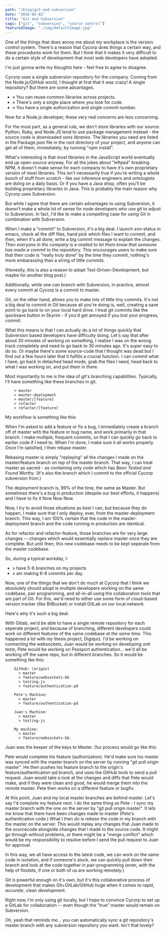 ```yaml
---
path: "/blog/git-and-subversion"
date: "2016-04-02"
title: "Git and Subversion"
tags: ["git", "subversion", "source control"]
featuredImage: "./img/defaultImage.jpg"
---
```


One of the things that does annoy me about my workplace is the version control system.  There's a reason that Cycorp does things a certain way, and these procedures work for them.  But I think that it makes it very difficult to do a certain style of development that most web developers have adopted.  

I'm just gonna write my thoughts here - feel free to agree to disagree. 

Cycorp uses a single subversion repository for the company. Coming from the Node.js/GitHub world, I thought at first that it was crazy! A single repository?  But there are some advantages.  

+ » You can reuse common libraries across projects. 
+ » There's only a single place where you look for code. 
+ » You have a single authorization and single commit number.

Now for a Node.js developer, these very real concerns are less concerning. 

For the most part, as a general rule, we don't store libraries with our source. Python, Ruby, and Node.JS tend to use package management instead - the source code is downloaded *sans libraries.*  The libraries you need are listed in the Package.json file in the root directory of your project, and anyone can get all of them, immediately, by running "npm install". 

What's interesting is that most libraries in the JavaScript world eventually end up open-source anyway.  For all the jokes about "leftpad" breaking NPM, it doesn't make sense for each company to have it's own proprietary version of most libraries. This *isn't* necessarily true if you're writing a whole bunch of stuff from scratch - like our inference engineers and ontologists are doing on a daily basis. Or if you have a Java shop, often you'll be building proprietary libraries in Java. This is probably the main reason why Cycorp uses Subversion. 

But while I agree that there are certain advantages to using Subversion, it doesn't make a whole lot of sense for node developers who use git to adjust to Subversion.  In fact, I'd like to make a compelling case for using Git in combination with Subversion. 

When I make a "commit" to Subversion, it's a big deal.  I launch svn-status in emacs, check all the diff files, hand pick which files I want to commit, and then, when it's all done, write a big commit message to explain the changes.  Then *everyone in the company is e-mailed to let them know that someone has made a commit to the repository.*  This encourages users to make sure that their code is "really truly done" by the time they commit, nothing's more embarassing than a string of little commits.  

(Honestly, this is also a reason to adopt Test-Driven-Development, but maybe for another blog post.)

Additionally, while one *can* branch with Subversion, in practice, almost every commit at Cycorp is a commit to master. 

Git, on the other hand, allows you to make lots of little tiny commits.  It's not a big deal to commit in Git because all you're doing is, well, creating a save point to go back to on your local hard drive.  I treat git commits like the quicksave button in Skyrim - if you'd get annoyed if you lost your progress, commit. 

What this means is that I can actually do a lot of things quickly that Subversion based developers have difficulty doing.  Let's say that after about 30 minutes of working on something, I realize I was on the wrong track completely and need to go back to 30 minutes ago.  It's super easy to do so.  Or maybe there's some source-code that I thought was dead but I find out a few hours later that it fulfills a crucial function.  I can commit what I have, go back in detached head mode, grab the files I need, head back to what I was working on, and put them in there. 

Most importantly to me is the idea of git's branching capabilities.  Typically, I'll have something like these branches in git. 

```text
    > master
    > master-deployment
    > master/[feature] 
    > refactor
    > refactor/[feature]
```

My workflow is something like this: 

When I'm asked to add a feature or fix a bug, I immediately create a branch off of master with the feature or bug name, and work primarily in that branch.  I make multiple, frequent commits, so that I can quickly go back to earlier code if I need to.  When I'm done, I make sure it all works properly. Once I'm satisfied, I then rebase master.

Rebasing master is simply "replaying" all the changes I made on the master/feature branch on top of the master branch. That way, I can treat master as sacred - as containing only code which has *Been Tested and Found Worthy*. (It's also the branch which I commit to the official Cycorp subversion from.)

The deployment branch is, 99% of the time, the same as Master.  But sometimes there's a bug in production (despite our best efforts, it happens) and I have to fix it Now Now Now.

Now, I try to avoid those situations as best I can, but because they do happen, I make sure that I only deploy, ever, from the master-deployment branch.  This way, I am 100% certain that the code in the master-deployment branch and the code running in production are identical.  

As for refactor and refactor-feature, those branches are for very large changes -- changes which would essentially *replace* master once they are complete.  But until then, this new codebase needs to be kept seperate from the master codebase. 

So, during a typical workday, I:

+ » have 5-6 branches on my projects
+ » am making 6-8 commits per day.

Now, one of the things that we don't do much at Cycorp that I think we absolutely should adopt is multiple developers working on the same codebase, pair programming, and all-in-all using the collaboration tools that are part of Git.  For this, we'd need to either use some form of cloud-based version tracker (like BitBucket) or install GitLab on our local network. 

Here's why it's such a big deal:

With Gitlab, we'd be able to have a single remote repository for each seperate project, and because of branching, different developers could work on different features of the same codebase *at the same time.*  This happened a lot with my thesis project, Digiquiz.  I'd be working on connecting the websockets, Juan would be working on developing unit tests, Pete would be working on Passport authentication... we'd all be working off the same repo, but in different branches.  So it would be something like this: 

```text
    GitHub: (origin)
      > master
      > feature/websockets-bb
      > testing-js
      > feature/authentication-pd

    Pete's Machine:
      > master
      > feature/authentication-pd

    Juan's Machine:
      > master
      > testing-js

    My machine: 
      > master
      > feature/websockets-bb. 
```

Juan was the keeper of the keys to Master.  Our process would go like this: 

Pete would complete his feature (authorization).  He'd make sure his master was synced with the master branch on the server by running "git pull origin master".  He then pushes his feature branch to the origin's feature/authentication-pd branch, and uses the GitHub tools to send a pull request.  Juan would take a look at the changes and diffs that Pete would make, and if they were clean and good, he would merge them into the remote master.  Pete then works on a different feature or bugfix. 


At this point, Juan and my local master branches are behind master.  Let's say I'd complete my feature next.  I do the same thing as Pete - I sync my master branch with the one on the server by "git pull origin master".  It lets me know that there have been changes made to master (Pete's authentication code.) What I then do is *rebase* the code in my branch with the master on the server.  This would replay any changes that Juan made to the sourcecode alongside changes that I made to the source code. It might go through without problems, or there might be a "merge conflict" which would be my responsibility to resolve before I send the pull request to Juan for approval.  

In this way, we all have access to the latest code, we can work on the same code in isolation, and if someone's stuck, we can quickly pull down their branch and look at the code together in pair-programming (even, with the help of floobits, if one or both of us are working remotely.) 

Git is powerful enough on it's own, but it's this collaborative process of development that makes Git+GitLab/GitHub huge when it comes to rapid, *accurate*, clean development.  

Right now, I'm only using git locally, but I hope to convince Cycorp to set up a GitLab for collaboration -- even though the "true" master would remain on Subversion. 

Oh, yeah that reminds me... you can automatically sync a git repository's master branch with any subversion repository you want.  Isn't that lovely?  